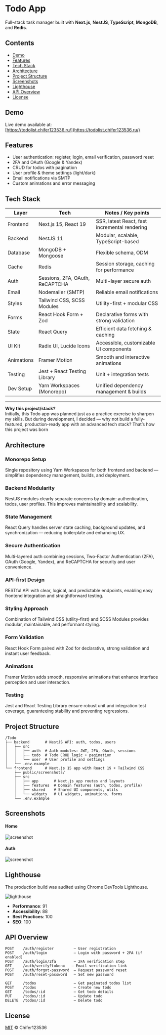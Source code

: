 # Todo App

Full-stack task manager built with **Next.js**, **NestJS**, **TypeScript**, **MongoDB**, and **Redis**.

## Contents

- [Demo](#demo)
- [Features](#features)
- [Tech Stack](#tech-stack)
- [Architecture](#architecture)
- [Project Structure](#project-structure)
- [Screenshots](#screenshots)
- [Lighthouse](#lighthouse)
- [API Overview](#api-overview)
- [License](#license)

## Demo

Live demo available at:  
[https://todolist.chifer123536.ru/](https://todolist.chifer123536.ru/)

## Features

- User authentication: register, login, email verification, password reset
- 2FA and OAuth (Google & Yandex)
- CRUD for todos with pagination
- User profile & theme settings (light/dark)
- Email notifications via SMTP
- Custom animations and error messaging

## Tech Stack

| Layer      | Tech                            | Notes / Key points                            |
| ---------- | ------------------------------- | --------------------------------------------- |
| Frontend   | Next.js 15, React 19            | SSR, latest React, fast incremental rendering |
| Backend    | NestJS 11                       | Modular, scalable, TypeScript-based           |
| Database   | MongoDB + Mongoose              | Flexible schema, ODM                          |
| Cache      | Redis                           | Session storage, caching for performance      |
| Auth       | Sessions, 2FA, OAuth, ReCAPTCHA | Multi-layer secure auth                       |
| Email      | Nodemailer (SMTP)               | Reliable email notifications                  |
| Styles     | Tailwind CSS, SCSS Modules      | Utility-first + modular CSS                   |
| Forms      | React Hook Form + Zod           | Declarative forms with strong validation      |
| State      | React Query                     | Efficient data fetching & caching             |
| UI Kit     | Radix UI, Lucide Icons          | Accessible, customizable UI components        |
| Animations | Framer Motion                   | Smooth and interactive animations             |
| Testing    | Jest + React Testing Library    | Unit + integration tests                      |
| Dev Setup  | Yarn Workspaces (Monorepo)      | Unified dependency management & builds        |

---

**Why this project/stack?**  
Initially, this Todo app was planned just as a practice exercise to sharpen my skills.
But during development, I decided — why not build a fully-featured, production-ready app with an advanced tech stack?
That’s how this project was born

## Architecture

### Monorepo Setup

Single repository using Yarn Workspaces for both frontend and backend — simplifies dependency management, builds, and deployment.

### Backend Modularity

NestJS modules clearly separate concerns by domain: authentication, todos, user profiles. This improves maintainability and scalability.

### State Management

React Query handles server state caching, background updates, and synchronization — reducing boilerplate and enhancing UX.

### Secure Authentication

Multi-layered auth combining sessions, Two-Factor Authentication (2FA), OAuth (Google, Yandex), and ReCAPTCHA for security and user convenience.

### API-first Design

RESTful API with clear, logical, and predictable endpoints, enabling easy frontend integration and straightforward testing.

### Styling Approach

Combination of Tailwind CSS (utility-first) and SCSS Modules provides modular, maintainable, and performant styling.

### Form Validation

React Hook Form paired with Zod for declarative, strong validation and instant user feedback.

### Animations

Framer Motion adds smooth, responsive animations that enhance interface perception and user interaction.

### Testing

Jest and React Testing Library ensure robust unit and integration test coverage, guaranteeing stability and preventing regressions.

## Project Structure

```
/Todo
├── backend       # NestJS API: auth, todos, users
│   ├── src
│   │   ├── auth  # Auth modules: JWT, 2FA, OAuth, sessions
│   │   ├── todo  # Todo CRUD logic + pagination
│   │   └── user  # User profile and settings
│   └── .env.example
└── frontend      # Next.js 15 app with React 19 + Tailwind CSS
    ├── public/screenshots/
    ├── src
    │   ├── app       # Next.js app routes and layouts
    │   ├── features  # Domain features (auth, todos, profile)
    │   ├── shared    # Shared UI components, utils
    │   └── widgets   # UI widgets, animations, forms
    └── .env.example

```

## Screenshots

#### Home

![screenshot](https://raw.githubusercontent.com/Chifer123536/Todo/master/frontend/public/screenshots/Screenshot.png)

#### Auth

![screenshot](https://raw.githubusercontent.com/Chifer123536/Todo/master/frontend/public/screenshots/Screenshot.png)

## Lighthouse

The production build was audited using Chrome DevTools Lighthouse.

![lighthouse](https://raw.githubusercontent.com/Chifer123536/Todo/master/frontend/public/screenshots/Lighthouse_screenshot.png)

- **Performance**: 91
- **Accessibility**: 88
- **Best Practices**: 100
- **SEO**: 100

## API Overview

```
POST    /auth/register         — User registration
POST    /auth/login            — Login with password + 2FA (if enabled)
POST    /auth/login/2fa        — 2FA verification step
GET     /auth/verify?token=   — Email verification link
POST    /auth/forgot-password  — Request password reset
POST    /auth/reset-password   — Set new password

GET     /todos                 — Get paginated todos list
POST    /todos                 — Create new todo
GET     /todos/:id             — Get todo details
PUT     /todos/:id             — Update todo
DELETE  /todos/:id             — Delete todo

```

## License

[MIT](https://opensource.org/licenses/MIT) © Chifer123536
